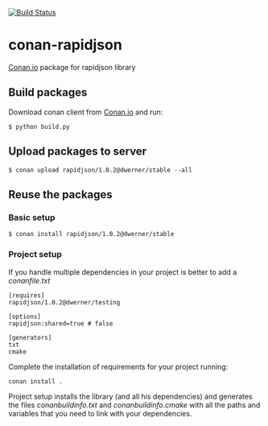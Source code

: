 [![Build Status](https://travis-ci.org/dwerner/conan-rapidjson.svg)](https://travis-ci.org/dwerner/conan-rapidjson)


# conan-rapidjson

[Conan.io](https://conan.io) package for rapidjson library

## Build packages

Download conan client from [Conan.io](https://conan.io) and run:

    $ python build.py
    
## Upload packages to server

    $ conan upload rapidjson/1.0.2@dwerner/stable --all
    
## Reuse the packages

### Basic setup

    $ conan install rapidjson/1.0.2@dwerner/stable
    
### Project setup

If you handle multiple dependencies in your project is better to add a *conanfile.txt*
    
    [requires]
    rapidjson/1.0.2@dwerner/testing

    [options]
    rapidjson:shared=true # false
    
    [generators]
    txt
    cmake

Complete the installation of requirements for your project running:</small></span>

    conan install . 

Project setup installs the library (and all his dependencies) and generates the files *conanbuildinfo.txt* and *conanbuildinfo.cmake* with all the paths and variables that you need to link with your dependencies.
